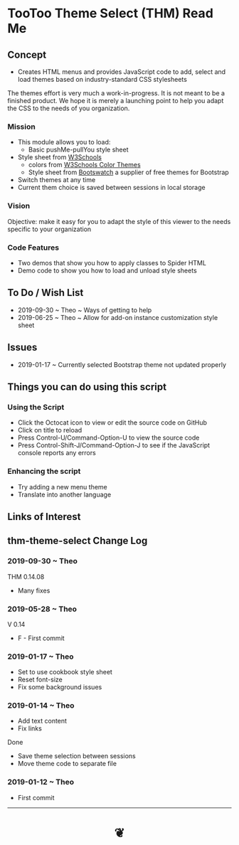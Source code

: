 
<span style=display:none; >[You are now in a GitHub source code view - click this link to view Read Me file as a web page]( https://pushme-pullyou.github.io/tootoo13/#cookbook/thm-theme-select/README.md "View file as a web page." ) </span>

<br>

# TooToo Theme Select (THM) Read Me


## Concept

* Creates HTML menus and provides JavaScript code to add, select and load themes based on industry-standard CSS stylesheets

The themes effort is very much a work-in-progress. It is not meant to be a finished product. We hope it is merely a launching point to help you adapt the CSS to the needs of you organization.

### Mission

* This module allows you to load:
	* Basic pushMe-pullYou style sheet
* Style sheet from [W3Schools]( https://www.w3schools.com/w3css/ )
	* colors from [W3Schools Color Themes]( https://www.w3schools.com/w3css/w3css_color_themes.asp )
	* Style sheet from [Bootswatch]( https://bootswatch.com/ ) a supplier of free themes for Bootstrap
* Switch themes at any time
* Current them choice is saved between sessions in local storage

### Vision

Objective: make it easy for you to adapt the style of this viewer to the needs specific to your organization


### Code Features

* Two demos that show you how to apply classes to Spider HTML
* Demo code to show you how to load and unload style sheets


## To Do / Wish List

* 2019-09-30 ~ Theo ~ Ways of getting to help
* 2019-06-25 ~ Theo ~ Allow for add-on instance customization style sheet

## Issues

* 2019-01-17 ~ Currently selected Bootstrap theme not updated properly


## Things you can do using this script

### Using the Script

* Click the Octocat icon to view or edit the source code on GitHub
* Click on title to reload
* Press Control-U/Command-Option-U to view the source code
* Press Control-Shift-J/Command-Option-J to see if the JavaScript console reports any errors

### Enhancing the script

* Try adding a new menu theme
* Translate into another language



## Links of Interest



## thm-theme-select Change Log

### 2019-09-30 ~ Theo

THM 0.14.08

* Many fixes

### 2019-05-28 ~ Theo

V 0.14

* F - First commit

### 2019-01-17 ~ Theo

* Set to use cookbook style sheet
* Reset font-size
* Fix some background issues


### 2019-01-14 ~ Theo

* Add text content
* Fix links

Done

* Save theme selection between sessions
* Move theme code to separate file

### 2019-01-12 ~ Theo

* First commit


***

# <center title="hello!" ><a href=javascript:window.scrollTo(0,0); style=text-decoration:none; > ❦ </a></center>

